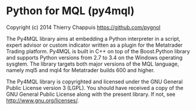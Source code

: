 # Python for MQL (py4mql)

Copyright (c) 2014 Thierry Chappuis <https://github.com/pygnol>

The Py4MQL library aims at embedding a Python interpreter in a script, expert advisor or custom indicator written as a plugin for the Metatrader Trading platform. Py4MQL is built in C++ on top of the Boost.Python library and supports Python versions from 2.7 to 3.4 on the Windows operating sysgtem. The library targets both major versions of the MQL language, namely mql5 and mql4 for Metatrader builds 600 and higher.

The Py4MQL library is copyrighted and licensed under the GNU General Public License version 3 (LGPL). You should have received a copy of the GNU General Public License along with the present library. If not, see <http://www.gnu.org/licenses/>.
